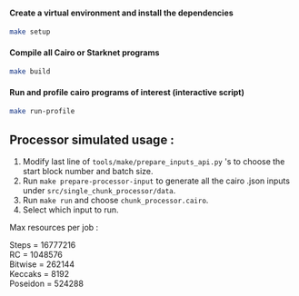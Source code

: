 #### Create a virtual environment and install the dependencies

```bash
make setup
```
#### Compile all Cairo or Starknet programs

```bash
make build
```

#### Run and profile cairo programs of interest (interactive script) 

```bash
make run-profile
```


## Processor simulated usage : 
 1) Modify last line of `tools/make/prepare_inputs_api.py` 's to choose the start block number and batch size.  
 2) Run `make prepare-processor-input` to generate all the cairo .json inputs under `src/single_chunk_processor/data`.
 3) Run `make run` and choose `chunk_processor.cairo`. 
 4) Select which input to run. 


Max resources per job : 

Steps = 16777216  
RC = 1048576  
Bitwise = 262144  
Keccaks = 8192  
Poseidon = 524288  